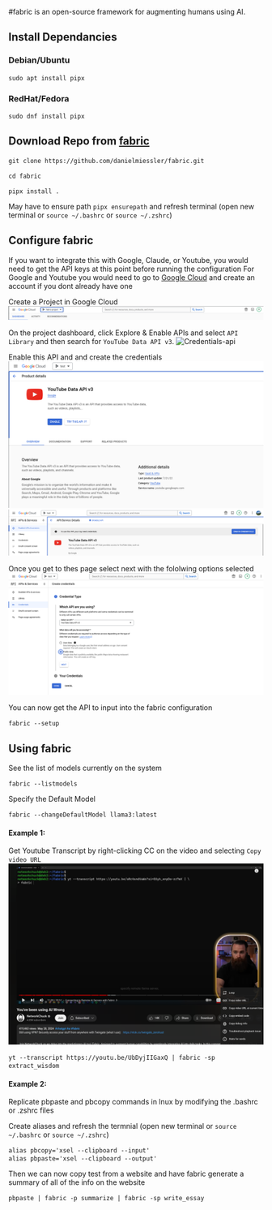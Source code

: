 
#fabric is an open-source framework for augmenting humans using AI.

## Install Dependancies

### Debian/Ubuntu
```
sudo apt install pipx
```
### RedHat/Fedora
```
sudo dnf install pipx
```
## Download Repo from [fabric](https://github.com/danielmiessler/fabric)

```
git clone https://github.com/danielmiessler/fabric.git
```

```
cd fabric
```
```
pipx install .
```
May have to ensure path `pipx ensurepath` and refresh terminal (open new terminal or `source ~/.bashrc` or `source ~/.zshrc`)

## Configure fabric

If you want to integrate this with Google, Claude, or Youtube, you would need to get the API keys at this point before running the configuration
For Google and Youtube you would need to go to [Google Cloud](https://console.cloud.google.com/) and create an account if you dont already have one


Create a Project in Google Cloud
![Google Cloud Project](https://github.com/ebelious/Self-Hosted/blob/main/Images/Screenshot%20from%202024-07-12%2016-31-29.png)
 
 
 On the project dashboard, click Explore & Enable APIs and select `API Library` and then search for `YouTube Data API v3`.
![Credentials-api](https://github.com/user-attachments/assets/749172c5-57ee-404a-8326-3ced35607f8b)


Enable this API and and create the credentials
![Enable API](https://github.com/ebelious/Self-Hosted/blob/main/Images/Screenshot%20from%202024-07-12%2016-43-27.png)
![Credentials API](https://github.com/ebelious/Self-Hosted/blob/main/Images/Screenshot%20from%202024-07-12%2016-45-11.png)


Once you get to thes page select next with the fololwing options selected 
![nex1](https://github.com/ebelious/Self-Hosted/blob/main/Images/Screenshot%20from%202024-07-12%2016-47-23.png)

You can now get the API to input into the fabric configuration
```
fabric --setup
```
## Using fabric

See the list of models currently on the system
```
fabric --listmodels
```

Specify the Default Model

```
fabric --changeDefaultModel llama3:latest
```

#### Example 1:

Get Youtube Transcript by right-clicking CC on the video and selecting `Copy video URL`
![right-click](https://github.com/ebelious/Self-Hosted/blob/main/Images/Screenshot%20from%202024-07-12%2016-59-11.png)

```
yt --transcript https://youtu.be/UbDyjIIGaxQ | fabric -sp extract_wisdom
```

#### Example 2:

Replicate pbpaste and pbcopy commands in lnux by modifying the .bashrc or .zshrc files


Create aliases and refresh the termnial (open new terminal or `source ~/.bashrc` or `source ~/.zshrc`)
```
alias pbcopy='xsel --clipboard --input'
alias pbpaste='xsel --clipboard --output'
```

Then we can now copy test from a website and have fabric generate a summary of all of the info on the website
```
pbpaste | fabric -p summarize | fabric -sp write_essay
```
